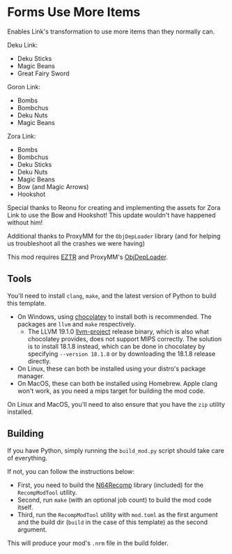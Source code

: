# Forms Use More Items

Enables Link's transformation to use more items than they normally can.

Deku Link:

* Deku Sticks
* Magic Beans
* Great Fairy Sword

Goron Link:

* Bombs
* Bombchus
* Deku Nuts
* Magic Beans

Zora Link:

* Bombs
* Bombchus
* Deku Sticks
* Deku Nuts
* Magic Beans
* Bow (and Magic Arrows)
* Hookshot

Special thanks to Reonu for creating and implementing the assets for Zora Link to use the Bow and Hookshot! This update wouldn't have happened without him!

Additional thanks to ProxyMM for the `ObjDepLoader` library (and for helping us troubleshoot all the crashes we were having)

This mod requires [EZTR](https://thunderstore.io/c/zelda-64-recompiled/p/LT_Schmiddy/EZ_Text_Replacer_API/) and ProxyMM's [ObjDepLoader](https://thunderstore.io/c/zelda-64-recompiled/p/ProxyMM/ObjDepLoader/).

## Tools

You'll need to install `clang`, `make`, and the latest version of Python to build this template.

* On Windows, using [chocolatey](https://chocolatey.org/) to install both is recommended. The packages are `llvm` and `make` respectively.
  * The LLVM 19.1.0 [llvm-project](https://github.com/llvm/llvm-project) release binary, which is also what chocolatey provides, does not support MIPS correctly. The solution is to install 18.1.8 instead, which can be done in chocolatey by specifying `--version 18.1.8` or by downloading the 18.1.8 release directly.
* On Linux, these can both be installed using your distro's package manager.
* On MacOS, these can both be installed using Homebrew. Apple clang won't work, as you need a mips target for building the mod code.

On Linux and MacOS, you'll need to also ensure that you have the `zip` utility installed.

## Building

If you have Python, simply running the `build_mod.py` script should take care of everything.

If not, you can follow the instructions below:

* First, you need to build the [N64Recomp](https://github.com/N64Recomp/N64Recomp) library (included) for the `RecompModTool` utility.
* Second, run `make` (with an optional job count) to build the mod code itself.
* Third, run the `RecompModTool` utility with `mod.toml` as the first argument and the build dir (`build` in the case of this template) as the second argument.

 This will produce your mod's `.nrm` file in the build folder.
